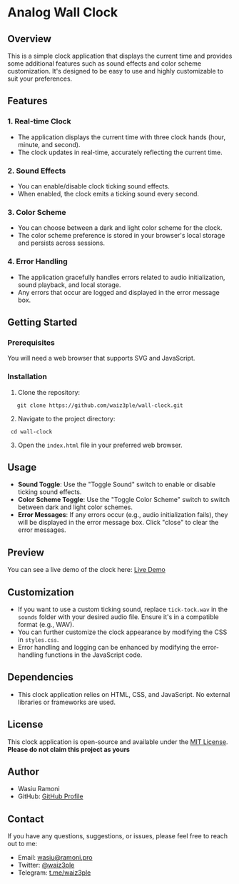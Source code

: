 # Analog Wall Clock

## Overview

This is a simple clock application that displays the current time and provides some additional features such as sound effects and color scheme customization. It's designed to be easy to use and highly customizable to suit your preferences.

## Features

### 1. Real-time Clock

- The application displays the current time with three clock hands (hour, minute, and second).
- The clock updates in real-time, accurately reflecting the current time.

### 2. Sound Effects

- You can enable/disable clock ticking sound effects.
- When enabled, the clock emits a ticking sound every second.

### 3. Color Scheme

- You can choose between a dark and light color scheme for the clock.
- The color scheme preference is stored in your browser's local storage and persists across sessions.

### 4. Error Handling

- The application gracefully handles errors related to audio initialization, sound playback, and local storage.
- Any errors that occur are logged and displayed in the error message box.

## Getting Started

### Prerequisites

You will need a web browser that supports SVG and JavaScript.

### Installation

1. Clone the repository:

```
   git clone https://github.com/waiz3ple/wall-clock.git
```

2. Navigate to the project directory:

  ``` 
   cd wall-clock
 ```  

3. Open the `index.html` file in your preferred web browser.

## Usage

- **Sound Toggle**: Use the "Toggle Sound" switch to enable or disable ticking sound effects.
- **Color Scheme Toggle**: Use the "Toggle Color Scheme" switch to switch between dark and light color schemes.
- **Error Messages**: If any errors occur (e.g., audio initialization fails), they will be displayed in the error message box. Click "close" to clear the error messages.

## Preview

You can see a live demo of the clock here: [Live Demo](https://waiz3ple.github.io/wall-clock)


## Customization

- If you want to use a custom ticking sound, replace `tick-tock.wav` in the `sounds` folder with your desired audio file. Ensure it's in a compatible format (e.g., WAV).
- You can further customize the clock appearance by modifying the CSS in `styles.css`.
- Error handling and logging can be enhanced by modifying the error-handling functions in the JavaScript code.

## Dependencies

- This clock application relies on HTML, CSS, and JavaScript. No external libraries or frameworks are used.

## License

This clock application is open-source and available under the [MIT License](LICENSE).
**Please do not claim this project as yours**

## Author

- Wasiu Ramoni
- GitHub: [GitHub Profile](https://github.com/waiz3ple)

## Contact

If you have any questions, suggestions, or issues, please feel free to reach out to me:

- Email: wasiu@ramoni.pro
- Twitter: [@waiz3ple](https://twitter.com/waiz3ple)
- Telegram: [t.me/waiz3ple](https://t.me/waiz3ple)
